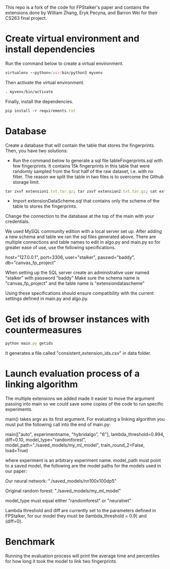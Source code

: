 This repo is a fork of the code for FPStalker's paper and contains the extensions done by William Zhang, Eryk Pecyna, and Barron Wei for their CS263 final project.


# Create virtual environment and install dependencies
Run the command below to create a virtual environment.
```ruby
virtualenv --python=/usr/bin/python3 myvenv
```

Then activate the virtual environment.
```ruby
. myvenv/bin/activate
```

Finally, install the dependencies.
```ruby
pip install -r requirements.txt
```

# Database
Create a database that will contain the table that stores the fingerprints.
Then, you have two solutions:
- Run the command below to generate a sql file tableFingerprints.sql with few fingerprints. It contains 15k fingerprints in this table that were randomly sampled from the first half of the raw dataset, i.e. with no filter.
The reason we split the table in two files is to overcome the Github storage limit.
```ruby
tar zxvf extension1.txt.tar.gz; tar zxvf extension2.txt.tar.gz; cat extension1.txt extension2.txt > tableFingerprints.sql
```
- Import extensionDataScheme.sql that contains only the scheme of the table to stores the fingerprints.

Change the connection to the database at the top of the main with your credentials.

We used MySQL community edition with a local server set up. After adding a new schema and table we ran the sql files generated above.
There are multiple connections and table names to edit in algo.py and main.py so for greater ease of use, use the following specifications.

host="127.0.0.1", port=3306, user="stalker", passwd="baddy", db="canvas_fp_project"

When setting up the SQL server create an administrative user named "stalker" with password "baddy"
Make sure the schema name is "canvas_fp_project" and the table name is "extensiondatascheme"

Using these specifications should ensure compatibility with the current settings defined in main.py and algo.py.

# Get ids of browser instances with countermeasures
```ruby
python main.py getids
```

It generates a file called "consistent_extension_ids.csv" in data folder.

# Launch evaluation process of a linking algorithm

The multiple extensions we added made it easier to move the argument passing into main so we could save some copies of the code to run specific experiments.

main() takes argv as its first argument. For evaluating a linking algorithm you must put the following call into the end of main.py:

main(["auto", experimentname, "hybridalgo", "6"], lambda_threshold=0.994, diff=0.10, model_type="randomforest",
         model_path="./saved_models/my_ml_model", train_round_2=False, load=True)

where experiment is an arbitrary experiment name. model_path must point to a saved model, the following are the model paths for the models used in our paper:

Our neural network:
"./saved_models/nn100x100dp5"

Original random forest:
"./saved_models/my_ml_model"

model_type must equal either "randomforest" or "neuralnet"

Lambda threshold and diff are currently set to the parameters defined in FPStalker, for our model they must be (lambda_threshold = 0.9) and (diff=0).

# Benchmark

Running the evaluation process will print the average time and percentiles for how long it took the model to link two fingerprints.